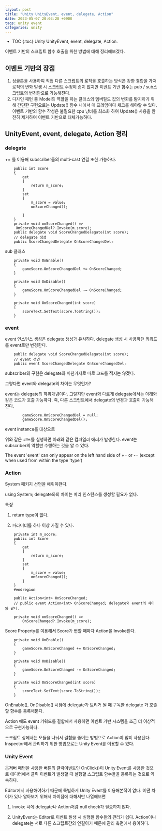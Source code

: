```yaml
---
layout: post
title: "Unity UnityEvent, event, delegate, Action"
date: 2023-05-07 20:03:28 +0900
tags: unity event
categories: unity
---
```

* TOC
{:toc}
Unity UnityEvent, event, delegate, Action.

이벤트 기반의 스크립트 함수 호출을 위한 방법에 대해 정리해보겠다.


## 이벤트 기반의 장점

1. 싱글톤을 사용하여 직접 다른 스크립트의 로직을 호출하는 방식은 강한 결합을 가져 로직의 변화 발생 시 스크립트 수정이 쉽지 않지만 이벤트 기반 함수는 pub / sub스크립트의 변경만으로 가능해진다.
2. 디자인 패턴 중 Model의 역할을 하는 클래스의 멤버필드 값의 변화를 탐지하기 위해  간단한 구현으로는 Update() 함수 내에서 매 프레임마다 체크를 해야할 수 있다.
이벤트 기반의 함수 작성은 불필요한 cpu 낭비를 최소화 하여 Update() 사용을 완전히 제거하여 이벤트 기반으로 대체가능하다.

## UnityEvent, event, delegate, Action 정리

### delegate
+= 를 이용해 subscriber들의 multi-cast 연결 또한 가능하다.
```
    public int Score
    {
        get
        {
            return m_score;
        }
        set
        {
            m_score = value;
            onScoreChanged();
           
        }
    }
	private void onScoreChanged() =>
     OnScoreChangedDel?.Invoke(m_score);
    public delegate void ScoreChangedDelegate(int score);
    // delegate 생성
    public ScoreChangedDelegate OnScoreChangedDel;
```

sub 클래스
```
    private void OnEnable()
    {
        gameScore.OnScoreChangedDel += OnScoreChanged;
    }

    private void OnDisable()
    {
        gameScore.OnScoreChangedDel -= OnScoreChanged;
    }

    private void OnScoreChanged(int score)
    {
        scoreText.SetText(score.ToString());
    }
```
### event

event 인스턴스 생성은 delegate 생성과 유사하다. delegate 생성 시 사용하던 키워드를 event로만 변경한다.
```
    public delegate void ScoreChangedDelegate(int score);
    // event 선언
    public event ScoreChangedDelegate OnScoreChangedDel;
```
subscriber의 구현은 delegate와 마찬가지로 따로 코드를 적지는 않겠다.

 

그렇다면 event와 delegate의 차이는 무엇인가?

event는 delegate의 하위개념이다. 그렇지만 event와 다르게 delegate에서는 아래와 같은 코드가 호출 가능하다.
즉, 다른 스크립트에서 delegate의 변경과 호출이 가능해진다.
```
        gameScore.OnScoreChangedDel = null;
        gameScore.OnScoreChangedDel();
```
event instance를 대상으로

위와 같은 코드를 실행하면 아래와 같은 컴파일러 에러가 발생한다. event는 subscriber의 역할만 수행하는 것을 알 수 있다.

The event 'event' can only appear on the left hand side of += or -= (except when used from within the type 'type')

### Action

System 패키지 선언을 해줘야한다.

using System;
delegate와의 차이는 미리 인스턴스를 생성할 필요가 없다.

특징

1. return type이 없다.

2. 파라미터를 하나 이상 가질 수 있다.

```
    private int m_score;
    public int Score
    {
        get
        {
            return m_score;
        }
        set
        {
            m_score = value;
            onScoreChanged();
        }
    }
    #endregion

    public Action<int> OnScoreChanged;
    // public event Action<int> OnScoreChanged; delegate와 event의 차이와 같다.

    private void onScoreChanged() =>
        OnScoreChanged?.Invoke(m_score);
```
Score Property를 이용해서 Score가 변할 때마다 Action을 Invoke한다.

```
    private void OnEnable()
    {
        gameScore.OnScoreChanged += OnScoreChanged;
    }

    private void OnDisable()
    {
        gameScore.OnScoreChanged -= OnScoreChanged;
    }
    
    private void OnScoreChanged(int score)
    {
        scoreText.SetText(score.ToString());
    }
```
OnEnable(), OnDisable() 시점에 delegate가 트리거 될 때 구독한 delegate 가 호출할 함수를 등록해둔다.

Action 에도 event 키워드를 결합해서 사용하면 이벤트 기반 시스템을 조금 더 이상적으로 구현가능하다.

스크립트 상에서는 모듈을 나눠서 결합을 줄이는 방법으로 Action이 많이 사용된다. Inspector에서 관리하기 위한 방법으로는 Unity Event를 이용할 수 있다.

 

### Unity Event

옵저버 패턴을 사용한 버튼의 클릭이벤트인 OnClick()이 Unity Event를 사용한 것으로 에디터에서 클릭 이벤트가 발생할 때 실행할 스크립트 함수들을 등록하는 것으로 익숙하다.

Editor에서 사용해야하기 때문에 특별하게 Unity Event를 이용해본적이 없다. 어떤 차이가 있나 알아보기 위해서 차이점에 대해서만 나열해보면

1. Invoke 시에 delegate나 Action처럼 null check가 필요하지 않다.

2. UnityEvent는 Editor로 이벤트 발생 시 실행될 함수들의 관리가 쉽다. Action이나 delegate는 서로 다른 스크립트간의 연길이기 때문에 관리 측면에서 용이하다.